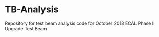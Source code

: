 # TB-Analysis
Repository for test beam analysis code for October 2018 ECAL Phase II Upgrade Test Beam
